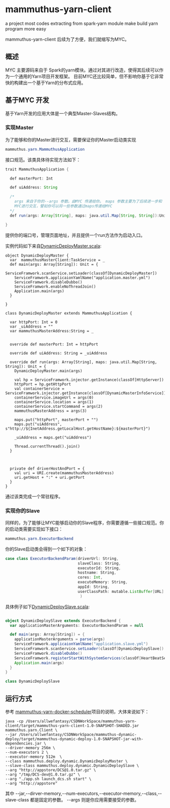 # mammuthus-yarn-client
a project most codes  extracting from spark-yarn module make build yarn program more easy

mammuthus-yarn-client 后续为了方便，我们就缩写为MYC。 

## 概述

MYC 主要源码来自于 Spark的yarn模块。通过对其进行改造，使得其后续可以作为一个通用的Yarn项目开发框架。
目前MYC还比较简单，但不影响你基于它非常快的构建出一个基于Yarn的分布式应用。


## 基于MYC 开发

基于Yarn开发的应用大体是一个典型Master-Slaves结构。

### 实现Master

为了能够和你的Master进行交互，需要保证你的Master启动类实现

```java
mammuthus.yarn.MammuthusApplication
```
接口规范。该类具体待实现方法如下：

```java
trait MammuthusApplication {

  def masterPort: Int

  def uiAddress: String

  /*
    args 来自于你的--args 参数。由MYC 传递给你。 maps 参数主要为了后续进一步和
    MYC进行交互，譬如你可以将一些参数通过maps传递给MYC
  */
  def run(args: Array[String], maps: java.util.Map[String, String]):Unit

}
```

提供你的端口号，管理页面地址，并且提供一个run方法作为启动入口。

实例代码如下来自[DynamicDeployMaster.scala](https://github.com/allwefantasy/mammuthus-dynamic-deploy/blob/master/src/main/java/mammuthus/deploy/dynamic/DynamicDeployMaster.scala):

```
object DynamicDeployMaster {
  var  mammuthusMasterClient:TaskService = _
  def main(args: Array[String]): Unit = {
    ServiceFramwork.scanService.setLoader(classOf[DynamicDeployMaster])
    ServiceFramwork.applicaionYamlName("application.master.yml")
    ServiceFramwork.disableDubbo()
    ServiceFramwork.enableNoThreadJoin()
    Application.main(args)
  }

}

class DynamicDeployMaster extends MammuthusApplication {

  var httpPort: Int = 0
  var _uiAddress = ""
  var mammuthusMasterAddress:String = _


  override def masterPort: Int = httpPort

  override def uiAddress: String = _uiAddress

  override def run(args: Array[String], maps: java.util.Map[String, String]): Unit = {
    DynamicDeployMaster.main(args)
    
    val hp = ServiceFramwork.injector.getInstance(classOf[HttpServer])
    httpPort = hp.getHttpPort
    val containerService = ServiceFramwork.injector.getInstance(classOf[DynamicMasterInfoService])
    containerService.imageUrl = args(0)
    containerService.location = args(1)
    containerService.startCommand = args(2)
    mammuthusMasterAddress = args(3)
    
    maps.put("httpPort", masterPort + "")
    maps.put("uiAddress", s"http://${InetAddress.getLocalHost.getHostName}:${masterPort}")
    
    _uiAddress = maps.get("uiAddress")
    
    Thread.currentThread().join()
  }



  private def driverHostAndPort = {
    val uri = URI.create(mammuthusMasterAddress)
    uri.getHost + ":" + uri.getPort
  }
}
```

通过该类完成一个常驻程序。

### 实现你的Slave

同样的，为了能够让MYC能够启动你的Slave程序，你需要遵循一些接口规范。你的启动类需要实现如下接口：

```java
mammuthus.yarn.ExecutorBackend
```

你的Slave启动类会得到一个如下的对象：

```scala
case class ExecutorBackendParam(driverUrl: String,
                                slaveClass: String,
                                executorId: String,
                                hostname: String,
                                cores: Int,
                                executeMemory: String,
                                appId: String,
                                userClassPath: mutable.ListBuffer[URL]
                                 )
```


具体例子如下[DynamicDeploySlave.scala](https://github.com/allwefantasy/mammuthus-dynamic-deploy/blob/master/src/main/java/mammuthus/deploy/dynamic/DynamicDeploySlave.scala):

```scala

object DynamicDeploySlave extends ExecutorBackend {
  var applicationMasterArguments: ExecutorBackendParam = null

  def main(args: Array[String]) = {
    applicationMasterArguments = parse(args)
    ServiceFramwork.applicaionYamlName("application.slave.yml")
    ServiceFramwork.scanService.setLoader(classOf[DynamicDeploySlave])
    ServiceFramwork.disableDubbo()
    ServiceFramwork.registerStartWithSystemServices(classOf[HeartBeatService])
    Application.main(args)
  }
}

class DynamicDeploySlave

```


## 运行方式

参考 [mammuthus-yarn-docker-scheduler](https://github.com/allwefantasy/mammuthus-yarn-docker-scheduler)项目的说明，大体来说如下：

```
java -cp /Users/allwefantasy/CSDNWorkSpace/mammuthus-yarn-client/target/mammuthus-yarn-client-1.0-SNAPSHOT-SHADED.jar mammuthus.yarn.Client \
--jar /Users/allwefantasy/CSDNWorkSpace/mammuthus-dynamic-deploy/target/mammuthus-dynamic-deploy-1.0-SNAPSHOT-jar-with-dependencies.jar \ 
--driver-memory 256m \
--num-executors 2 \
--executor-memory 512m  \
--class mammuthus.deploy.dynamic.DynamicDeployMaster \
--slave-class mammuthus.deploy.dynamic.DynamicDeploySlave \
--arg "http://appstore/DCS@1.0.tar.gz" \
--arg "/tmp/DCS-dev@1.0.tar.gz" \
--arg "./app.sh launch_dcs.sh start" \
--arg "http://appstore" 
```

其中 --jar,--dirver-memory,--num-executors,--executor-memory,--class,--slave-class 都是固定的参数。
--args 则是你应用需要接受的参数。




